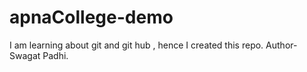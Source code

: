 # apnaCollege-demo
I am learning about git and git hub , hence I created this repo.
Author-Swagat Padhi.
